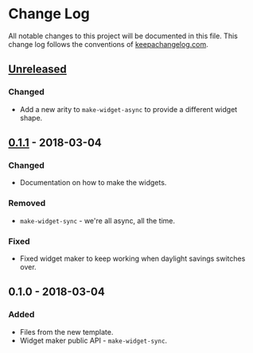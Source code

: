 # Change Log
All notable changes to this project will be documented in this file. This change log follows the conventions of [keepachangelog.com](http://keepachangelog.com/).

## [Unreleased]
### Changed
- Add a new arity to `make-widget-async` to provide a different widget shape.

## [0.1.1] - 2018-03-04
### Changed
- Documentation on how to make the widgets.

### Removed
- `make-widget-sync` - we're all async, all the time.

### Fixed
- Fixed widget maker to keep working when daylight savings switches over.

## 0.1.0 - 2018-03-04
### Added
- Files from the new template.
- Widget maker public API - `make-widget-sync`.

[Unreleased]: https://github.com/your-name/rentpath-assessment/compare/0.1.1...HEAD
[0.1.1]: https://github.com/your-name/rentpath-assessment/compare/0.1.0...0.1.1
